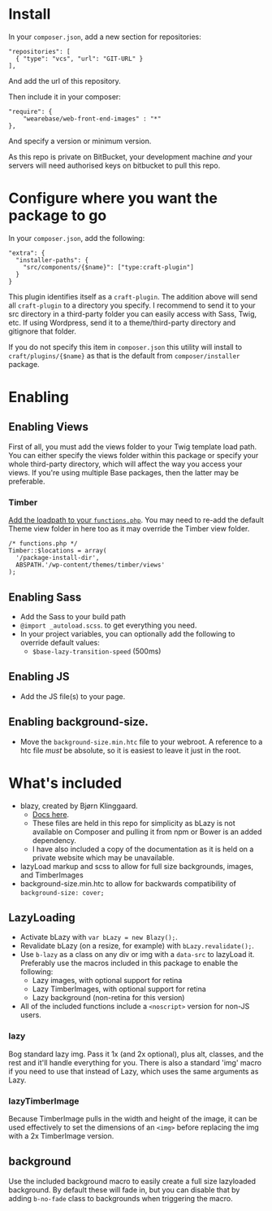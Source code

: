 # Install
In your `composer.json`, add a new section for repositories:

```
"repositories": [
  { "type": "vcs", "url": "GIT-URL" }
],
```

And add the url of this repository.

Then include it in your composer:

```
"require": {
    "wearebase/web-front-end-images" : "*"
},
```

And specify a version or minimum version.

As this repo is private on BitBucket, your development machine *and* your servers will need authorised keys on bitbucket to pull this repo.

# Configure where you want the package to go
In your `composer.json`, add the following:

```
"extra": {
  "installer-paths": {
    "src/components/{$name}": ["type:craft-plugin"]
  }
}
```

This plugin identifies itself as a `craft-plugin`. The addition above will send all `craft-plugin` to a directory you specify. I recommend to send it to your src directory in a third-party folder you can easily access with Sass, Twig, etc. If using Wordpress, send it to a theme/third-party directory and gitignore that folder.

If you do not specify this item in `composer.json` this utility will install to `craft/plugins/{$name}` as that is the default from `composer/installer` package.

# Enabling

## Enabling Views
First of all, you must add the views folder to your Twig template load path. You can either specify the views folder within this package or specify your whole third-party directory, which will affect the way you access your views. If you're using multiple Base packages, then the latter may be preferable.

### Timber
[Add the loadpath to your `functions.php`](https://github.com/jarednova/timber/wiki/Configure-template-locations). You may need to re-add the default Theme view folder in here too as it may override the Timber view folder.

```
/* functions.php */
Timber::$locations = array(
  '/package-install-dir',
  ABSPATH.'/wp-content/themes/timber/views'
);
```

## Enabling Sass
* Add the Sass to your build path
* `@import _autoload.scss`. to get everything you need.
* In your project variables, you can optionally add the following to override default values:
    * `$base-lazy-transition-speed` (500ms)

## Enabling JS
* Add the JS file(s) to your page.

## Enabling background-size.
* Move the `background-size.min.htc` file to your webroot. A reference to a htc file *must* be absolute, so it is easiest to leave it just in the root.

# What's included

* blazy, created by Bjørn Klinggaard.
    * [Docs here](http://dinbror.dk/blog/blazy/).
    * These files are held in this repo for simplicity as bLazy is not available on Composer and pulling it from npm or Bower is an added dependency. 
    * I have also included a copy of the documentation as it is held on a private website which may be unavailable.
* lazyLoad markup and scss to allow for full size backgrounds, images, and TimberImages
* background-size.min.htc to allow for backwards compatibility of `background-size: cover;`

## LazyLoading
* Activate bLazy with `var bLazy = new Blazy();`.
* Revalidate bLazy (on a resize, for example) with `bLazy.revalidate();`.
* Use `b-lazy` as a class on any div or img with a `data-src` to lazyLoad it. Preferably use the macros included in this package to enable the following:
    * Lazy images, with optional support for retina
    * Lazy TimberImages, with optional support for retina
    * Lazy background (non-retina for this version)
* All of the included functions include a `<noscript>` version for non-JS users.

### lazy
Bog standard lazy img. Pass it 1x (and 2x optional), plus alt, classes, and the rest and it'll handle everything for you. There is also a standard 'img' macro if you need to use that instead of Lazy, which uses the same arguments as Lazy.

### lazyTimberImage
Because TimberImage pulls in the width and height of the image, it can be used effectively to set the dimensions of an `<img>` before replacing the img with a 2x TimberImage version.

## background
Use the included background macro to easily create a full size lazyloaded background. By default these will fade in, but you can disable that by adding `b-no-fade` class to backgrounds when triggering the macro.